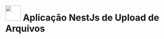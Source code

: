 # <img src="https://github.com/Marlinsk/upload-file-nestjs-application/blob/main/.github/upload-file.png" width="48px" height="48px"> Aplicação NestJs de Upload de Arquivos
